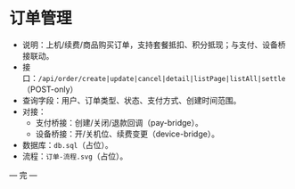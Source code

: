 # 订单管理

- 说明：上机/续费/商品购买订单，支持套餐抵扣、积分抵现；与支付、设备桥接联动。
- 接口：`/api/order/create|update|cancel|detail|listPage|listAll|settle`（POST-only）
- 查询字段：用户、订单类型、状态、支付方式、创建时间范围。
- 对接：
  - 支付桥接：创建/关闭/退款回调（pay-bridge）。
  - 设备桥接：开/关机位、续费变更（device-bridge）。
- 数据库：`db.sql`（占位）。
- 流程：`订单-流程.svg`（占位）。

— 完 —